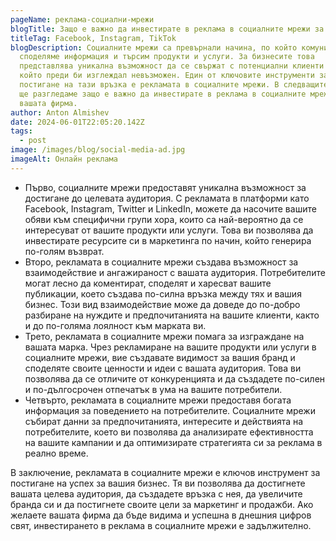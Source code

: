 ```yaml
---
pageName: реклама-социални-мрежи
blogTitle: Защо е важно да инвестирате в реклама в социалните мрежи за вашия бизнес
titleTag: Facebook, Instagram, TikTok
blogDescription: Социалните мрежи са превърнали начина, по който комуникираме,
  споделяме информация и търсим продукти и услуги. За бизнесите това
  представлява уникална възможност да се свържат с потенциални клиенти по начин,
  който преди би изглеждал невъзможен. Един от ключовите инструменти за
  постигане на тази връзка е рекламата в социалните мрежи. В следващите редове
  ще разгледаме защо е важно да инвестирате в реклама в социалните мрежи за
  вашата фирма.
author: Anton Almishev
date: 2024-06-01T22:05:20.142Z
tags:
  - post
image: /images/blog/social-media-ad.jpg
imageAlt: Онлайн реклама
---
```

* Първо, социалните мрежи предоставят уникална възможност за достигане до целевата аудитория. С рекламата в платформи като Facebook, Instagram, Twitter и LinkedIn, можете да насочите вашите обяви към специфични групи хора, които са най-вероятно да се интересуват от вашите продукти или услуги. Това ви позволява да инвестирате ресурсите си в маркетинга по начин, който генерира по-голям възврат.
* Второ, рекламата в социалните мрежи създава възможност за взаимодействие и ангажираност с вашата аудитория. Потребителите могат лесно да коментират, споделят и харесват вашите публикации, което създава по-силна връзка между тях и вашия бизнес. Този вид взаимодействие може да доведе до по-добро разбиране на нуждите и предпочитанията на вашите клиенти, както и до по-голяма лоялност към марката ви.
* Трето, рекламата в социалните мрежи помага за изграждане на вашата марка. Чрез рекламиране на вашите продукти или услуги в социалните мрежи, вие създавате видимост за вашия бранд и споделяте своите ценности и идеи с вашата аудитория. Това ви позволява да се отличите от конкуренцията и да създадете по-силен и по-дългосрочен отпечатък в ума на вашите потребители.
* Четвърто, рекламата в социалните мрежи предоставя богата информация за поведението на потребителите. Социалните мрежи събират данни за предпочитанията, интересите и действията на потребителите, което ви позволява да анализирате ефективността на вашите кампании и да оптимизирате стратегията си за реклама в реално време.

В заключение, рекламата в социалните мрежи е ключов инструмент за постигане на успех за вашия бизнес. Тя ви позволява да достигнете вашата целева аудитория, да създадете връзка с нея, да увеличите бранда си и да постигнете своите цели за маркетинг и продажби. Ако желаете вашата фирма да бъде видима и успешна в днешния цифров свят, инвестирането в реклама в социалните мрежи е задължително.